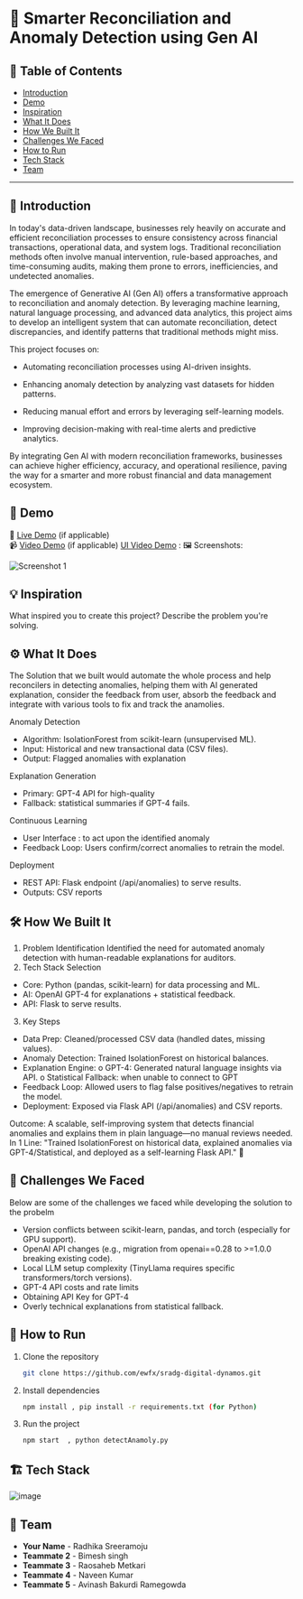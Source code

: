 # 🚀 Smarter Reconciliation and Anomaly Detection using Gen AI

## 📌 Table of Contents
- [Introduction](#introduction)
- [Demo](#demo)
- [Inspiration](#inspiration)
- [What It Does](#what-it-does)
- [How We Built It](#how-we-built-it)
- [Challenges We Faced](#challenges-we-faced)
- [How to Run](#how-to-run)
- [Tech Stack](#tech-stack)
- [Team](#team)

---

## 🎯 Introduction
In today's data-driven landscape, businesses rely heavily on accurate and efficient reconciliation processes to ensure consistency across financial transactions, operational data, and system logs. Traditional reconciliation methods often involve manual intervention, rule-based approaches, and time-consuming audits, making them prone to errors, inefficiencies, and undetected anomalies.

The emergence of Generative AI (Gen AI) offers a transformative approach to reconciliation and anomaly detection. By leveraging machine learning, natural language processing, and advanced data analytics, this project aims to develop an intelligent system that can automate reconciliation, detect discrepancies, and identify patterns that traditional methods might miss.

This project focuses on:

- Automating reconciliation processes using AI-driven insights.

- Enhancing anomaly detection by analyzing vast datasets for hidden patterns.

- Reducing manual effort and errors by leveraging self-learning models.

- Improving decision-making with real-time alerts and predictive analytics.

By integrating Gen AI with modern reconciliation frameworks, businesses can achieve higher efficiency, accuracy, and operational resilience, paving the way for a smarter and more robust financial and data management ecosystem.

## 🎥 Demo
🔗 [Live Demo](#) (if applicable)  
📹 [Video Demo](#) (if applicable) 
[UI Video Demo](https://github.com/ewfx/sradg-digital-dynamos/blob/main/artifacts/demo/Demo_UI_Recording.mp4) : 
🖼️ Screenshots:

![Screenshot 1](link-to-image)

## 💡 Inspiration
What inspired you to create this project? Describe the problem you're solving.

## ⚙️ What It Does
The Solution that we built would automate the whole process and help reconcilers in detecting anomalies, helping them with AI generated explanation, consider the feedback from user, absorb the feedback and integrate with various tools to fix and track the anamolies.

Anomaly Detection
- Algorithm: IsolationForest from scikit-learn (unsupervised ML).
- Input: Historical and new transactional data (CSV files).
- Output: Flagged anomalies with explanation

Explanation Generation
- Primary: GPT-4 API for high-quality
- Fallback: statistical summaries if GPT-4 fails.

Continuous Learning
- User Interface : to act upon the identified anomaly
- Feedback Loop: Users confirm/correct anomalies to retrain the model.

Deployment
- REST API: Flask endpoint (/api/anomalies) to serve results.
- Outputs: CSV reports 

## 🛠️ How We Built It

1. Problem Identification
Identified the need for automated anomaly detection with human-readable explanations for auditors.
2. Tech Stack Selection
-	Core: Python (pandas, scikit-learn) for data processing and ML.
-	AI: OpenAI GPT-4 for explanations + statistical feedback.
-	API: Flask to serve results.
3. Key Steps
-	Data Prep: Cleaned/processed CSV data (handled dates, missing values).
-	Anomaly Detection: Trained IsolationForest on historical balances.
-	Explanation Engine:
o	GPT-4: Generated natural language insights via API.
o	Statistical Fallback: when unable to connect to GPT
-	Feedback Loop: Allowed users to flag false positives/negatives to retrain the model.
-	Deployment: Exposed via Flask API (/api/anomalies) and CSV reports.

Outcome: A scalable, self-improving system that detects financial anomalies and explains them in plain language—no manual reviews needed.
In 1 Line: "Trained IsolationForest on historical data, explained anomalies via GPT-4/Statistical, and deployed as a self-learning Flask API." 🚀


## 🚧 Challenges We Faced
Below are some of the challenges we faced while developing the solution to the probelm
- Version conflicts between scikit-learn, pandas, and torch (especially for GPU support).
- OpenAI API changes (e.g., migration from openai==0.28 to >=1.0.0 breaking existing code).
- Local LLM setup complexity (TinyLlama requires specific transformers/torch versions).
- GPT-4 API costs and rate limits
- Obtaining API Key for GPT-4
- Overly technical explanations from statistical fallback.



## 🏃 How to Run
1. Clone the repository  
   ```sh
   git clone https://github.com/ewfx/sradg-digital-dynamos.git
   ```
2. Install dependencies  
   ```sh
   npm install , pip install -r requirements.txt (for Python)
   ```
3. Run the project  
   ```sh
   npm start  , python detectAnamoly.py
   ```

## 🏗️ Tech Stack
![image](https://github.com/user-attachments/assets/cf9c278e-115d-4c0e-a3ff-116bb19cb376)


## 👥 Team
- **Your Name** - Radhika Sreeramoju
- **Teammate 2** - Bimesh singh
- **Teammate 3** - Raosaheb Metkari
- **Teammate 4** - Naveen Kumar
- **Teammate 5** - Avinash Bakurdi Ramegowda


